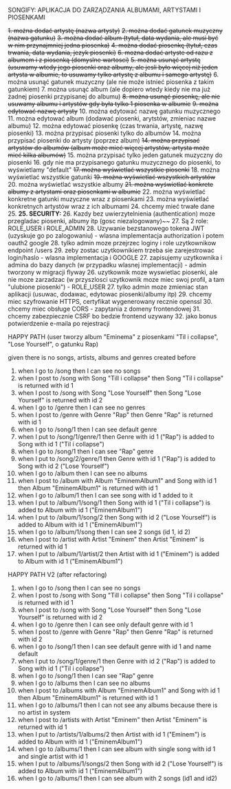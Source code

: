 SONGIFY: APLIKACJA DO ZARZĄDZANIA ALBUMAMI, ARTYSTAMI I PIOSENKAMI

~~1. można dodać artystę (nazwa artysty)~~
~~2. można dodać gatunek muzyczny (nazwa gatunku)~~
~~3. można dodać album (tytuł, data wydania, ale musi być w nim przynajmniej jedna piosenka)~~
~~4. można dodać piosenkę (tytuł, czas trwania, data wydania, jezyk piosenki)~~
~~6. mozna dodać artyste od razu z albumem i z piosenką (domyslne wartosci)~~
~~5. można usunąć artystę (usuwamy wtedy jego piosenki oraz albumy, ale jesli było więcej niż jeden artysta w albumie, to usuwamy tylko artystę z albumu i samego artystę)~~
6. można usunąć gatunek muzyczny (ale nie może istnieć piosenka z takim gatunkiem)
7. można usunąć album (ale dopiero wtedy kiedy nie ma już żadnej piosenki przypisanej do albumu)
~~8. można usunąć piosenkę, ale nie usuwamy albumu i artystów gdy była tylko 1 piosenka w albumie~~
~~9. można edytować nazwę artysty~~
10. można edytować nazwę gatunku muzycznego
11. można edytować album (dodawać piosenki, arytstów, zmieniac nazwe albumu)
12. można edytować piosenkę (czas trwania, artystę, nazwę piosenki)
13. można przypisać piosenki tylko do albumów
14. można przypisać piosenki do artysty (poprzez album)
~~14. można przypisać artystów do albumów (album może mieć więcej artystów, artysta może mieć kilka albumów)~~
15. można przypisać tylko jeden gatunek muzyczny do piosenki
16. gdy nie ma przypisanego gatunku muzycznego do piosenki, to wyświetlamy "default"
~~17. można wyświetlać wszystkie piosenki~~
18. można wyświetlać wszystkie gatunki
~~19. można wyświetlać wszystkich artystów~~
20. można wyświetlać wszystkie albumy
~~21. można wyświetlać konkrete albumy z artystami oraz piosenkami w albumie~~
22. można wyświetlać konkretne gatunki muzyczne wraz z piosenkami
23. można wyświetlać konkretnych artystów wraz z ich albumami
24. chcemy mieć trwałe dane
25. **25. SECURITY:**
26. Kazdy bez uwierzytelnienia (authentication) moze przegladac piosenki, albumy itp (gosc niezalogowany)~~
27. Są 2 role: ROLE_USER i ROLE_ADMIN
28. Uzywanie bezstanowego tokena JWT (uzyskuje go po zalogowaniu) - wlasna implementacja authorization i potem oauth2 google
28. tylko admin moze przejrzec loginy i role uzytkownikow endpoint /users
29. zeby zostac uzytkownikiem trzeba sie zarejestrowac login/haslo - wlasna implementacja i GOOGLE
27. zapisujemy uzytkownika i admina do bazy danych (w przypadku wlasnej implementacji) - admin tworzony w migracji flyway
26. uzytkownik moze wyswietlac piosenki, ale nie moze zarzadzac (w przyszlosci uzytkownik moze miec swoj profil, a tam "ulubione piosenki") - ROLE_USER
27. tylko admin moze zmieniac stan aplikacji (usuwac, dodawac, edytowac piosenki/albumy itp)
29. chcemy miec szyfrowanie HTTPS, certyfikat wygenerowany recznie openssl
30. chcemy miec obsługe CORS - zapytania z domeny frontendowej
31. chcemy zabezpiecznie CSRF bo bedzie frontend uzywany
32. jako bonus potwierdzenie e-maila po rejestracji


HAPPY PATH (user tworzy album "Eminema" z piosenkami "Til i collapse", "Lose Yourself", o gatunku Rap)

given there is no songs, artists, albums and genres created before

1. when I go to /song then I can see no songs
2. when I post to /song with Song "Till i collapse" then Song "Til i collapse" is returned with id 1
3. when I post to /song with Song "Lose Yourself" then Song "Lose Yourself" is returned with id 2
4. when I go to /genre then I can see no genres
5. when I post to /genre with Genre "Rap" then Genre "Rap" is returned with id 1
6. when I go to /song/1 then I can see default genre
7. when I put to /song/1/genre/1 then Genre with id 1 ("Rap") is added to Song with id 1 ("Til i collapse")
8. when I go to /song/1 then I can see "Rap" genre
9. when I put to /song/2/genre/1 then Genre with id 1 ("Rap") is added to Song with id 2 ("Lose Yourself")
10. when I go to /album then I can see no albums
11. when I post to /album with Album "EminemAlbum1" and Song with id 1 then Album "EminemAlbum1" is returned with id 1
12. when I go to /album/1 then I can see song with id 1 added to it
13. when I put to /album/1/song/1 then Song with id 1 ("Til i collapse") is added to Album with id 1 ("EminemAlbum1")
14. when I put to /album/1/song/2 then Song with id 2 ("Lose Yourself") is added to Album with id 1 ("EminemAlbum1")
15. when I go to /album/1/song then I can see 2 songs (id 1, id 2)
16. when I post to /artist with Artist "Eminem" then Artist "Eminem" is returned with id 1
17. when I put to /album/1/artist/2 then Artist with id 1 ("Eminem") is added to Album with id 1 ("EminemAlbum1")



HAPPY PATH V2 (after refactoring)
1. when I go to /song then I can see no songs
2. when I post to /song with Song "Till i collapse" then Song "Til i collapse" is returned with id 1
3. when I post to /song with Song "Lose Yourself" then Song "Lose Yourself" is returned with id 2
4. when I go to /genre then I can see only default genre with id 1
5. when I post to /genre with Genre "Rap" then Genre "Rap" is returned with id 2
6. when I go to /song/1 then I can see default genre with id 1 and name default
7. when I put to /song/1/genre/1 then Genre with id 2 ("Rap") is added to Song with id 1 ("Til i collapse")
8. when I go to /song/1 then I can see "Rap" genre
9. when I go to /albums then I can see no albums
10. when I post to /albums with Album "EminemAlbum1" and Song with id 1 then Album "EminemAlbum1" is returned with id 1
11. when I go to /albums/1 then I can not see any albums because there is no artist in system
12. when I post to /artists with Artist "Eminem" then Artist "Eminem" is returned with id 1
13. when I put to /artists/1/albums/2 then Artist with id 1 ("Eminem") is added to Album with id 1 ("EminemAlbum1")
14. when I go to /albums/1 then I can see album with single song with id 1 and single artist with id 1
15. when I put to /albums/1/songs/2 then Song with id 2 ("Lose Yourself") is added to Album with id 1 ("EminemAlbum1")
16. when I go to /albums/1 then I can see album with 2 songs (id1 and id2)
